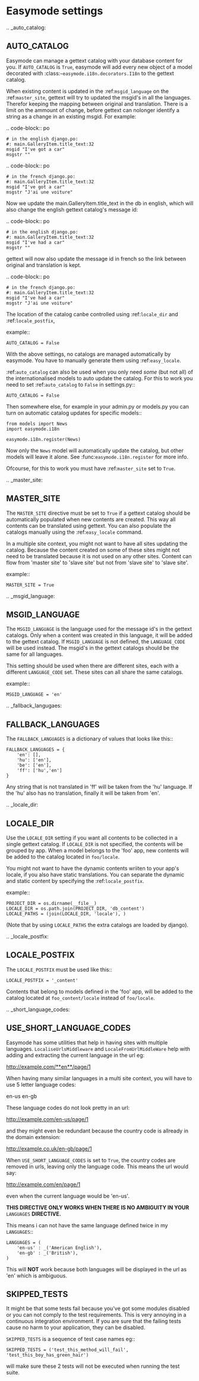 Easymode settings
=================

.. _auto_catalog:

AUTO_CATALOG
------------

Easymode can manage a gettext catalog with your database content for you.
If ``AUTO_CATALOG`` is ``True``, easymode will add every new object of a
model decorated with :class:`~easymode.i18n.decorators.I18n` to the gettext
catalog. 

When existing content is updated in the :ref:`msgid_language` on the
:ref:`master_site`, gettext will try to updated the msgid's in all the languages.
Therefor keeping the mapping between original and translation. There is a limit 
on the ammount of change, before gettext can nolonger identify a string as a 
change in an existing msgid. For example:

.. code-block:: po

    # in the english django.po:
    #: main.GalleryItem.title_text:32
    msgid "I've got a car"
    msgstr ""

.. code-block:: po

    # in the french django.po:
    #: main.GalleryItem.title_text:32
    msgid "I've got a car"
    msgstr "J'ai une voiture"
    
Now we update the main.GalleryItem.title_text in the db in english,
which will also change the english gettext catalog's message id:

.. code-block:: po
    
    # in the english django.po:
    #: main.GalleryItem.title_text:32
    msgid "I've had a car"
    msgstr ""
    
gettext will now also update the message id in french so the link
between original and translation is kept.

.. code-block:: po
    
    # in the french django.po:
    #: main.GalleryItem.title_text:32
    msgid "I've had a car"
    msgstr "J'ai une voiture"
    

The location of the catalog canbe controlled using :ref:`locale_dir` and
:ref:`locale_postfix`,

example::

    AUTO_CATALOG = False

With the above settings, no catalogs are managed automatically by easymode. You 
have to manually generate them using :ref:`easy_locale`.

:ref:`auto_catalog` can also be used when you only need *some* (but not all) 
of the internationalised models to auto update the catalog. For this to work
you need to set :ref:`auto_catalog` to ``False`` in settings.py::

    AUTO_CATALOG = False

Then somewhere else, for example in your admin.py or models.py you can turn on
automatic catalog updates for specific models::

    from models import News
    import easymode.i18n
    
    easymode.i18n.register(News)

Now only the ``News`` model will automatically update the catalog, but other models will
leave it alone. See :func:`easymode.i18n.register` for more info.

Ofcourse, for this to work you must have :ref:`master_site` set to ``True``.

.. _master_site:

MASTER_SITE
-----------

The ``MASTER_SITE`` directive must be set to ``True`` if a gettext catalog 
should be automatically populated when new contents are created. This way all 
contents can be translated using gettext. You can also populate the catalogs
manually using the :ref:`easy_locale` command.

In a multiple site context, you might not want to have all sites updating the
catalog. Because the content created on some of these sites might not need to
be translated because it is not used on any other sites. Content can flow from
'master site' to 'slave site' but not from 'slave site' to 'slave site'.

example::

    MASTER_SITE = True

.. _msgid_language:

MSGID_LANGUAGE
--------------

The ``MSGID_LANGUAGE`` is the language used for the message id's in the gettext
catalogs. Only when a content was created in this language, it will be added to
the gettext catalog. If ``MSGID_LANGUAGE`` is not defined, the ``LANGUAGE_CODE``
will be used instead. The msgid's in the gettext catalogs should be the same for 
all languages.

This setting should be used when there are different sites, each with a different 
``LANGUAGE_CODE`` set. These sites can all share the same catalogs.

example::
    
    MSGID_LANGUAGE = 'en'

.. _fallback_langugaes:

FALLBACK_LANGUAGES
------------------

The ``FALLBACK_LANGUAGES`` is a dictionary of values that looks like this::

    FALLBACK_LANGUAGES = {
        'en': [],
        'hu': ['en'],
        'be': ['en'],
        'ff': ['hu','en']
    }

Any string that is not translated in 'ff' will be taken from the 'hu' language.
If the 'hu' also has no translation, finally it will be taken from 'en'.

.. _locale_dir:

LOCALE_DIR
----------

Use the ``LOCALE_DIR`` setting if you want all contents to be collected in a
single gettext catalog. If ``LOCALE_DIR`` is not specified, the contents will
be grouped by app. When a model belongs to the 'foo' app, new contents will be
added to the catalog located in ``foo/locale``.

You might not want to have the dynamic contents wriiten to your app's locale, 
if you also have static translations. You can separate the dynamic and static
content by specifying the :ref:`locale_postfix`.

example::

    PROJECT_DIR = os.dirname(__file__)
    LOCALE_DIR = os.path.join(PROJECT_DIR, 'db_content')
    LOCALE_PATHS = (join(LOCALE_DIR, 'locale'), )

(Note that by using ``LOCALE_PATHS`` the extra catalogs are loaded by django).
    
.. _locale_postfix:

LOCALE_POSTFIX
--------------

The ``LOCALE_POSTFIX`` must be used like this::

    LOCALE_POSTFIX = '_content'

Contents that belong to models defined in the 'foo' app, will be added to the catalog
located at ``foo_content/locale`` instead of ``foo/locale``.

.. _short_language_codes:

USE_SHORT_LANGUAGE_CODES
------------------------

Easymode has some utilities that help in having sites with multiple languages.
``LocaliseUrlsMiddleware`` and ``LocaleFromUrlMiddleWare`` help with adding 
and extracting the current language in the url eg:

http://example.com/**en**/page/1

When having many similar languages in a multi site context, you will have to
use 5 letter language codes:

en-us
en-gb

These language codes do not look pretty in an url:

http://example.com/en-us/page/1

and they might even be redundant because the country code is allready in the domain
extension:

http://example.co.uk/en-gb/page/1

When ``USE_SHORT_LANGUAGE_CODES`` is set to ``True``, the country codes are removed in
urls, leaving only the language code. This means the url would say:

http://example.com/en/page/1

even when the current language would be 'en-us'.

**THIS DIRECTIVE ONLY WORKS WHEN THERE IS NO AMBIGUITY IN YOUR** ``LANGUAGES`` **DIRECTIVE.**

This means i can not have the same language defined twice in my ``LANGUAGES``::

    LANGUAGES = (
        'en-us' : _('American English'),
        'en-gb' : _('British'),
    )

This will **NOT** work because both languages will be displayed in the url as 'en' which is
ambiguous.

SKIPPED_TESTS
-------------

It might be that some tests fail because you've got some modules disabled or you can not comply
to the test requirements. This is very annoying in a continuous integration environment. If you
are sure that the failing tests cause no harm to your application, they can be disabled.

``SKIPPED_TESTS`` is a sequence of test case names eg::

    SKIPPED_TESTS = ('test_this_method_will_fail', 'test_this_boy_has_green_hair')

will make sure these 2 tests will not be executed when running the test suite.

